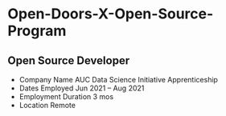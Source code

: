 # Open-Doors-X-Open-Source-Program

Open Source Developer
--
- Company Name AUC Data Science Initiative Apprenticeship
- Dates Employed Jun 2021 – Aug 2021
- Employment Duration 3 mos
- Location Remote



